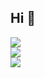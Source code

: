 ## Hi 💮

<img src="https://github-readme-stats.vercel.app/api?username=ailadonayre&show_icons=true&theme=dracula" />

<br/>

<img src="https://github-readme-stats.vercel.app/api/top-langs/?username=ailadonayre&layout=compact&theme=dracula" />

<br/>

<img src="https://github.com/thepiyushmalhotra/thepiyushmalhotra/raw/output/github-contribution-grid-snake.svg" />
